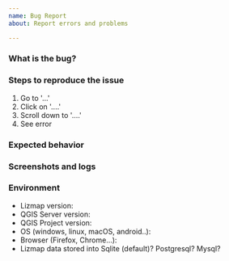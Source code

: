 ```yaml
---
name: Bug Report
about: Report errors and problems

---
```


### What is the bug?
<!-- A clear and concise description of what the bug is -->


### Steps to reproduce the issue

1. Go to '...'
2. Click on '....'
3. Scroll down to '....'
4. See error

### Expected behavior
<!-- A clear and concise description of what you expected to happen. -->


### Screenshots and logs
<!-- optional. If applicable, add screenshots and/or logs to help explain your problem 
WARNING: obfuscate all sensible data (IP, passwords, domain name...) -->


### Environment

<!-- please complete the following information -->

 - Lizmap version: 
 - QGIS Server version:
 - QGIS Project version:
 - OS (windows, linux, macOS, android..): 
 - Browser (Firefox, Chrome...):
 - Lizmap data stored into Sqlite (default)? Postgresql? Mysql? 
 


